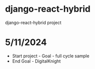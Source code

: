 # django-react-hybrid
django-react-hybrid project

# 5/11/2024
- Start project - Goal - full cycle sample
- End Goal - DigitalKnight 
